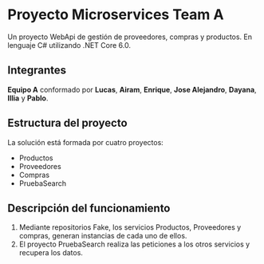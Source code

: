 # Proyecto Microservices Team A

Un proyecto WebApi de gestión de proveedores, compras y productos.
En lenguaje C# utilizando .NET Core 6.0.

## Integrantes

**Equipo A** conformado por **Lucas**, **Airam**, **Enrique**, **Jose Alejandro**, **Dayana**, **Illia** y **Pablo**.

## Estructura del proyecto

La solución está formada por cuatro proyectos:

- Productos
- Proveedores
- Compras
- PruebaSearch

## Descripción del funcionamiento

1. Mediante repositorios Fake, los servicios Productos, Proveedores y compras, generan instancias de cada uno de ellos.
2. El proyecto PruebaSearch realiza las peticiones a los otros servicios y recupera los datos.
